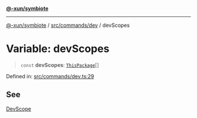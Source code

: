 [**@-xun/symbiote**](../../../../README.md)

***

[@-xun/symbiote](../../../../README.md) / [src/commands/dev](../README.md) / devScopes

# Variable: devScopes

> `const` **devScopes**: [`ThisPackage`](../../../configure/enumerations/ThisPackageGlobalScope.md#thispackage)[]

Defined in: [src/commands/dev.ts:29](https://github.com/Xunnamius/symbiote/blob/5ab38d0bb0a593488721fdd41b6c1fcc4618d081/src/commands/dev.ts#L29)

## See

[DevScope](../../../configure/enumerations/ThisPackageGlobalScope.md)
